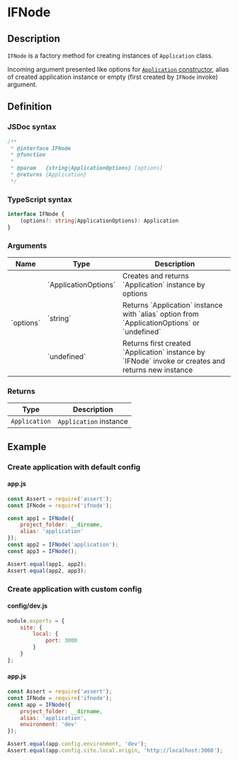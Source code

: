 # IFNode

## Description

`IFNode` is a factory method for creating instances of `Application` class.

Incoming argument presented like options for [`Application` constructor](/api/application#constructor), alias of created application instance or empty (first created by `IFNode` invoke) argument.

## Definition

### JSDoc syntax

```javascript
/**
 * @interface IFNode
 * @function
 * 
 * @param   {string|ApplicationOptions} [options]
 * @returns {Application}
 */
```

### TypeScript syntax

```typescript
interface IFNode {
    (options?: string|ApplicationOptions): Application
}
```

### Arguments

<table>
    <thead>
        <tr colspan="2">
            <th>Name</th>
            <th>Type</th>
            <th>Description</th>
        </tr>
    </thead>
    <tbody>
        <tr>
            <td id="options" rowspan="3">`options`</td>
            <td>`ApplicationOptions`</td>
            <td>Creates and returns `Application` instance by options</td>
        </tr>
        <tr>
            <td>`string`</td>
            <td>Returns `Application` instance with `alias` option from `ApplicationOptions` or `undefined`</td>
        </tr>
        <tr>
            <td>`undefined`</td>
            <td>Returns first created `Application` instance by `IFNode` invoke or creates and returns new instance</td>
        </tr>
    </tbody>
</table>

### Returns

| Type | Description |
| ---- | ----------- |
| `Application` | `Application` instance |

## Example

### Create application with default config

#### app.js

```javascript
const Assert = require('assert');
const IFNode = require('ifnode');

const app1 = IFNode({
    project_folder: __dirname,
    alias: 'application'
});
const app2 = IFNode('application');
const app3 = IFNode();

Assert.equal(app1, app2);
Assert.equal(app2, app3);
```

### Create application with custom config

#### config/dev.js

```javascript
module.exports = {
    site: {
        local: {
            port: 3000
        }
    }
};
```

#### app.js

```javascript
const Assert = require('assert');
const IFNode = require('ifnode');
const app = IFNode({
    project_folder: __dirname,
    alias: 'application',
    environment: 'dev'
});

Assert.equal(app.config.environment, 'dev');
Assert.equal(app.config.site.local.origin, 'http://localhost:3000');
```
